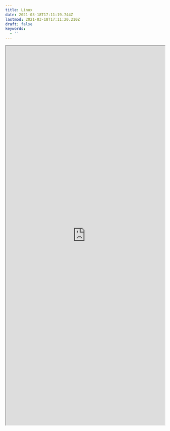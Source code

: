```yaml
---
title: Linux
date: 2021-03-18T17:11:19.744Z
lastmod: 2021-03-18T17:11:20.210Z
draft: false
keywords:
  - ''
---
```


<iframe src="https://estruyf.github.io/doctor/linux.html" width="100%" height="1200px" />